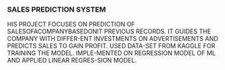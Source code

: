 ### SALES PREDICTION SYSTEM
HIS PROJECT FOCUSES ON PREDICTION OF SALESOFACOMPANYBASEDONIT PREVIOUS RECORDS. IT GUIDES THE COMPANY WITH DIFFER-ENT INVESTMENTS ON ADVERTISEMENTS AND PREDICTS SALES TO GAIN PROFIT. USED DATA-SET FROM KAGGLE FOR TRAINING THE MODEL. IMPLE-MENTED ON REGRESSION MODEL OF ML AND APPLIED LINEAR REGRES-SION MODEL.

<!--
**Stysingh98/Sales prediction system** is a ✨ _special_ ✨ repository because its `README.md` (this file) appears on your GitHub profile.

Here are some ideas to get you started:

- 🔭 I’m currently working on ...
- 🌱 I’m currently learning ...
- 👯 I’m looking to collaborate on ...
- 🤔 I’m looking for help with ...
- 💬 Ask me about ...
- 📫 How to reach me: ...
- 😄 Pronouns: ...
- ⚡ Fun fact: ...
-->
